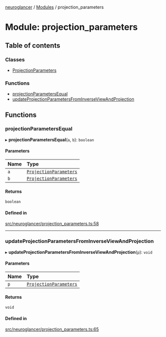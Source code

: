[neuroglancer](../README.md) / [Modules](../modules.md) / projection\_parameters

# Module: projection\_parameters

## Table of contents

### Classes

- [ProjectionParameters](../classes/projection_parameters.ProjectionParameters.md)

### Functions

- [projectionParametersEqual](projection_parameters.md#projectionparametersequal)
- [updateProjectionParametersFromInverseViewAndProjection](projection_parameters.md#updateprojectionparametersfrominverseviewandprojection)

## Functions

### projectionParametersEqual

▸ **projectionParametersEqual**(`a`, `b`): `boolean`

#### Parameters

| Name | Type |
| :------ | :------ |
| `a` | [`ProjectionParameters`](../classes/projection_parameters.ProjectionParameters.md) |
| `b` | [`ProjectionParameters`](../classes/projection_parameters.ProjectionParameters.md) |

#### Returns

`boolean`

#### Defined in

[src/neuroglancer/projection_parameters.ts:58](https://github.com/ActiveBrainAtlas2/neuroglancer/blob/8fef58ad/src/neuroglancer/projection_parameters.ts#L58)

___

### updateProjectionParametersFromInverseViewAndProjection

▸ **updateProjectionParametersFromInverseViewAndProjection**(`p`): `void`

#### Parameters

| Name | Type |
| :------ | :------ |
| `p` | [`ProjectionParameters`](../classes/projection_parameters.ProjectionParameters.md) |

#### Returns

`void`

#### Defined in

[src/neuroglancer/projection_parameters.ts:65](https://github.com/ActiveBrainAtlas2/neuroglancer/blob/8fef58ad/src/neuroglancer/projection_parameters.ts#L65)
